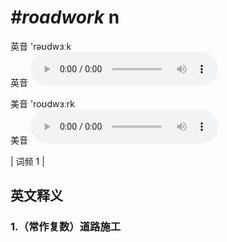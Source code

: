 # ***\#roadwork*** n
英音 'rəʊdwɜːk  
英音
<audio src="./media/roadwork1.aac" controls="controls"></audio>

美音 'roʊdwɜːrk  
美音
<audio src="./media/roadwork2.aac" controls="controls"></audio>



| 词频 1 |  

英文释义
---
### 1.**（常作复数）道路施工**  


